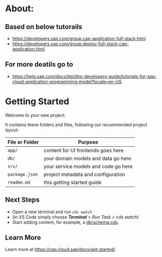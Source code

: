
# About:
## Based on below tutorails
- https://developers.sap.com/group.cap-application-full-stack.html
- https://developers.sap.com/group.deploy-full-stack-cap-application.html

## For more deatils go to
- https://help.sap.com/docs/btp/btp-developers-guide/tutorials-for-sap-cloud-application-programming-model?locale=en-US

# Getting Started

Welcome to your new project.

It contains these folders and files, following our recommended project layout:

File or Folder | Purpose
---------|----------
`app/` | content for UI frontends goes here
`db/` | your domain models and data go here
`srv/` | your service models and code go here
`package.json` | project metadata and configuration
`readme.md` | this getting started guide


## Next Steps

- Open a new terminal and run `cds watch`
- (in VS Code simply choose _**Terminal** > Run Task > cds watch_)
- Start adding content, for example, a [db/schema.cds](db/schema.cds).


## Learn More

Learn more at https://cap.cloud.sap/docs/get-started/.
